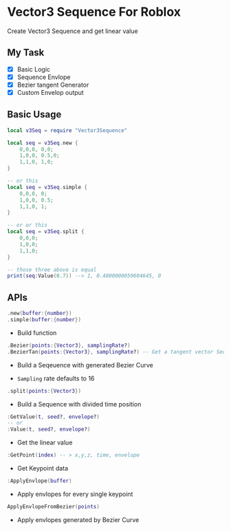# Vector3 Sequence For Roblox

Create Vector3 Sequence and get linear value

## My Task

- [x] Basic Logic
- [x] Sequence Envlope
- [x] Bezier tangent Generator
- [x] Custom Envelop output

## Basic Usage

```lua
local v3Seq = require "Vector3Sequence"

local seq = v3Seq.new {
    0,0,0, 0,0;
    1,0,0, 0.5,0;
    1,1,0, 1,0;
}

-- or this
local seq = v3Seq.simple {
    0,0,0, 0;
    1,0,0, 0.5;
    1,1,0, 1;
}

-- or or this
local seq = v3Seq.split {
    0,0,0;
    1,0,0;
    1,1,0;
}

-- those three above is equal
print(seq:Value(0.7)) --> 1, 0.4000000059604645, 0
```

## APIs

``` lua
.new(buffer:{number})
.simple(buffer:{number})
```

- Build function

``` lua
.Bezier(points:{Vector3}, samplingRate?)
.BezierTan(points:{Vector3}, samplingRate?) -- Get a tangent vector Sequence
```

- Build a Seqeuence with generated Bezier Curve

- `Sampling` rate defaults to 16

``` lua
.split(points:{Vector3})
```

- Build a Sequence with divided time position

``` lua
:GetValue(t, seed?, envelope?)
-- or
:Value(t, seed?, envelope?)
```

- Get the linear value

``` lua
:GetPoint(index) -- > x,y,z, time, envelope
```

- Get Keypoint data

``` lua
:ApplyEnvlope(buffer)
```

- Apply envlopes for every single keypoint

```lua
ApplyEnvlopeFromBezier(points)
```

- Apply envlopes generated by Bezier Curve
